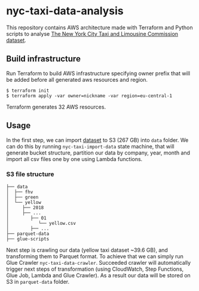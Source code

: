 # nyc-taxi-data-analysis

This repository contains AWS architecture made with Terraform and Python scripts to 
analyse [The New York City Taxi and Limousine Commission dataset](https://www1.nyc.gov/site/tlc/about/tlc-trip-record-data.page).

## Build infrastructure
Run Terraform to build AWS infrastructure specifying owner prefix that will be added before all generated aws resources and region.
```
$ terraform init
$ terraform apply -var owner=nickname -var region=eu-central-1
```

Terraform generates 32 AWS resources.


## Usage
In the first step, we can import [dataset](https://www1.nyc.gov/site/tlc/about/tlc-trip-record-data.page) to S3 (267 GB) into `data` folder. 
We can do this by running `nyc-taxi-import-data` state machine, that will generate
bucket structure, partition our data by company, year, month and import all csv files one by one using Lambda functions.

### S3 file structure
```
├── data
│  ├── fhv
│  ├── green
│  └── yellow
│     ├── 2018
│     ├── ...
│        ├── 01
│           └── yellow.csv
│        ├── ...
├── parquet-data
├── glue-scripts
```

Next step is crawling our data (yellow taxi dataset ~39.6 GB), and transforming them to Parquet format. 
To achieve that we can simply run Glue Crawler `nyc-taxi-data-crawler`. 
Succeeded crawler will automatically trigger next steps of transformation (using CloudWatch, Step Functions, Glue Job, Lambda and Glue Crawler).
As a result our data will be stored on S3 in `parquet-data` folder.